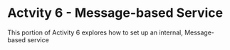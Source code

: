 # Actvity 6 - Message-based Service

This portion of Activity 6 explores how to set up an internal, Message-based service
